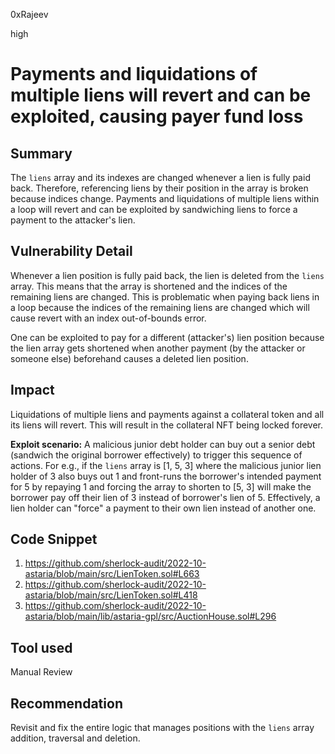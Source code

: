 0xRajeev

high

# Payments and liquidations of multiple liens will revert and can be exploited, causing payer fund loss

## Summary

The `liens` array and its indexes are changed whenever a lien is fully paid back. Therefore, referencing liens by their position in the array is broken because indices change. Payments and liquidations of multiple liens within a loop will revert and can be exploited by sandwiching liens to force a payment to the attacker's lien.

## Vulnerability Detail

Whenever a lien position is fully paid back, the lien is deleted from the `liens` array. This means that the array is shortened and the indices of the remaining liens are changed. This is problematic when paying back liens in a loop because the indices of the remaining liens are changed which will cause revert with an index out-of-bounds error.

One can be exploited to pay for a different (attacker's) lien position because the lien array gets shortened when another payment (by the attacker or someone else) beforehand causes a deleted lien position.


## Impact

Liquidations of multiple liens and payments against a collateral token and all its liens will revert. This will result in the collateral NFT being locked forever.

**Exploit scenario:** A malicious junior debt holder can buy out a senior debt (sandwich the original borrower effectively) to trigger this sequence of actions. For e.g., if the `liens` array is [1, 5, 3] where the malicious junior lien holder of 3 also buys out 1 and front-runs the borrower's intended payment for 5 by repaying 1 and forcing the array to shorten to [5, 3] will make the borrower pay off their lien of 3 instead of borrower's lien of 5. Effectively, a lien holder can "force" a payment to their own lien instead of another one.
 
## Code Snippet
1. https://github.com/sherlock-audit/2022-10-astaria/blob/main/src/LienToken.sol#L663
2. https://github.com/sherlock-audit/2022-10-astaria/blob/main/src/LienToken.sol#L418
3. https://github.com/sherlock-audit/2022-10-astaria/blob/main/lib/astaria-gpl/src/AuctionHouse.sol#L296

## Tool used

Manual Review

## Recommendation

Revisit and fix the entire logic that manages positions with the `liens` array addition, traversal and deletion.